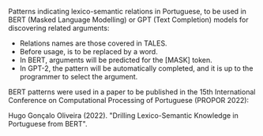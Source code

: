Patterns indicating lexico-semantic relations in Portuguese, to be used in BERT (Masked Language Modelling) or GPT (Text Completion) models for discovering related arguments:

* Relations names are those covered in TALES.
* Before usage, <r> is to be replaced by a word.
* In BERT, arguments will be predicted for the [MASK] token.
* In GPT-2, the pattern will be automatically completed, and it is up to the programmer to select the argument.
  
BERT patterns were used in a paper to be published in the 15th International Conference on Computational Processing of Portuguese (PROPOR 2022):
  
Hugo Gonçalo Oliveira (2022). "Drilling Lexico-Semantic Knowledge in Portuguese from BERT".
